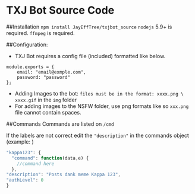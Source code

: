 # TXJ Bot Source Code

##Installation
`npm install JayEffTree/txjbot_source`
`nodejs` 5.9+ is required.
`ffmpeg` is required.


##Configuration:
- TXJ Bot requires a config file (included) formatted like below.
```
module.exports = {
	email: "email@exmple.com",
	password: "password"
};
```
- Adding Images to the bot: `files must be in the format: xxxx.png \ xxxx.gif` in the `img` folder
- For adding images to the NSFW folder, use png formats like so `xxx.png` file cannot contain spaces.

##Commands
Commands are listed on `/cmd`

If the labels are not correct edit the `"description"` in the commands object (example: )
```javascript
"kappa123": {
  "command": function(data,e) {
    //command here
  },
"description": "Posts dank meme Kappa 123",
"authLevel": 0
}
